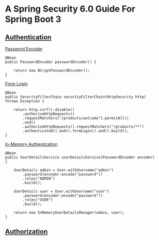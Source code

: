 # A Spring Security 6.0 Guide For Spring Boot 3

## [Authentication](https://docs.spring.io/spring-security/reference/servlet/authentication/index.html)
[Password Encoder](https://docs.spring.io/spring-security/reference/servlet/authentication/passwords/password-encoder.html)
```
@Bean
public PasswordEncoder passwordEncoder() {

    return new BCryptPasswordEncoder();
}
```
[Form Login](https://docs.spring.io/spring-security/reference/servlet/authentication/passwords/form.html)
```
@Bean
public SecurityFilterChain securityFilterChain(HttpSecurity http) throws Exception {

    return http.csrf().disable()
        .authorizeHttpRequests()
        .requestMatchers("/products/welcome").permitAll()
        .and()
        .authorizeHttpRequests().requestMatchers("/products/**")
        .authenticated().and().formLogin().and().build();
}
```
[In-Memory Authentication](https://docs.spring.io/spring-security/reference/servlet/authentication/passwords/in-memory.html)
```
@Bean
public UserDetailsService userDetailsService(PasswordEncoder encoder) {

    UserDetails admin = User.withUsername("admin")
        .password(encoder.encode("password"))
        .roles("ADMIN")
        .build();
        
    UserDetails user = User.withUsername("user")
        .password(encoder.encode("password"))
        .roles("USER")
        .build();
        
    return new InMemoryUserDetailsManager(admin, user);
}
```
## [Authorization](https://docs.spring.io/spring-security/reference/servlet/authorization/index.html)
